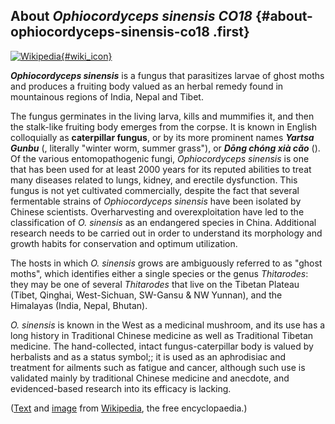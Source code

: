 About *Ophiocordyceps sinensis CO18* {#about-ophiocordyceps-sinensis-co18 .first}
------------------------------------

[![Wikipedia](/img/wikipedia_logo_v2_en.png){#wiki_icon}](http://en.wikipedia.org/wiki/Ophiocordyceps_sinensis)

***Ophiocordyceps sinensis*** is a fungus that parasitizes larvae of
ghost moths and produces a fruiting body valued as an herbal remedy
found in mountainous regions of India, Nepal and Tibet.

The fungus germinates in the living larva, kills and mummifies it, and
then the stalk-like fruiting body emerges from the corpse. It is known
in English colloquially as **caterpillar fungus**, or by its more
prominent names ***Yartsa Gunbu*** (, literally \"winter worm, summer
grass\"), or ***Dōng chóng xià cǎo*** (). Of the various
entomopathogenic fungi, *Ophiocordyceps sinensis* is one that has been
used for at least 2000 years for its reputed abilities to treat many
diseases related to lungs, kidney, and erectile dysfunction. This fungus
is not yet cultivated commercially, despite the fact that several
fermentable strains of *Ophiocordyceps sinensis* have been isolated by
Chinese scientists. Overharvesting and overexploitation have led to the
classification of *O. sinensis* as an endangered species in China.
Additional research needs to be carried out in order to understand its
morphology and growth habits for conservation and optimum utilization.

The hosts in which *O. sinensis* grows are ambiguously referred to as
\"ghost moths\", which identifies either a single species or the genus
*Thitarodes*: they may be one of several *Thitarodes* that live on the
Tibetan Plateau (Tibet, Qinghai, West-Sichuan, SW-Gansu & NW Yunnan),
and the Himalayas (India, Nepal, Bhutan).

*O. sinensis* is known in the West as a medicinal mushroom, and its use
has a long history in Traditional Chinese medicine as well as
Traditional Tibetan medicine. The hand-collected, intact
fungus-caterpillar body is valued by herbalists and as a status symbol;;
it is used as an aphrodisiac and treatment for ailments such as fatigue
and cancer, although such use is validated mainly by traditional Chinese
medicine and anecdote, and evidenced-based research into its efficacy is
lacking.

([Text](http://en.wikipedia.org/wiki/Ophiocordyceps_sinensis) and
[image](https://commons.wikimedia.org/wiki/File:Cordyceps_sinensis.jpg)
from [Wikipedia](http://en.wikipedia.org/), the free encyclopaedia.)
